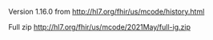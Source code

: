 Version 1.16.0 from http://hl7.org/fhir/us/mcode/history.html

Full zip http://hl7.org/fhir/us/mcode/2021May/full-ig.zip